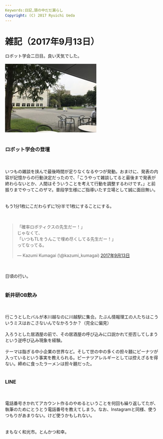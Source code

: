 ```yaml
---
Keywords:日記,頭の中だだ漏らし
Copyright: (C) 2017 Ryuichi Ueda
---
```


# 雑記（2017年9月13日）
ロボット学会二日目。良い天気でした。<br />
<br />
<a href="IMG_8728.jpg"><img src="IMG_8728-300x225.jpg" alt="" width="300" height="225" class="aligncenter size-medium wp-image-10412" /></a><br />
<br />
<h3>ロボット学会の登壇</h3><br />
<br />
いつもの雑談を挟んで最後時間が足りなくなるやつが発動。おまけに、発表の内容が記憶からの行動決定だったので、「こうやって雑談してると最後まで発表が終わらないとか、人間はそういうことを考えて行動を調整するわけです。」と前振りまでやってこのザマ。普段学生様にご指導いたす立場として誠に面目無い。<br />
<br />
<br />
もう1分1枚にこだわらずに1分半で1枚にすることにする。<br />
<br />
<br />
<blockquote class="twitter-tweet" data-lang="ja"><p lang="ja" dir="ltr">「確率ロボティクスの先生だー！」<br>じゃなくて、<br>「いつもTLをうんこで埋め尽くしてる先生だー！」<br>ってなってる。</p>&mdash; Kazumi Kumagai (\@kazumi_kumagai) <a href="https://twitter.com/kazumi_kumagai/status/907811415313997824">2017年9月13日</a></blockquote> <script async src="//platform.twitter.com/widgets.js" charset="utf-8"></script><br />
<br />
日頃の行い。<br />
<br />
<h3>新井研OB飲み</h3><br />
<br />
行こうとしたバルが本川越なのに川越駅に集合。たぶん情報理工の人たちはこういうミスはおこさないんでなかろうか？（完全に偏見）<br />
<br />
入ろうとした居酒屋の前で、その居酒屋の呼び込みに口説かれて拒否してしまうという逆呼び込み現象を経験。<br />
<br />
テーマは脂ぎる中小企業の世界など。そして世の中の多くの担々麺にピーナツが入っているという事実を教えられる。ピーナツアレルギーとしては控えざるを得ない。締めに食ったラーメンは担々麺だった。<br />
<br />
<h3>LINE</h3><br />
<br />
電話番号きかれてアカウント作るのやめるということを何回も繰り返してたが、執筆のためにとうとう電話番号を教えてしまう。なお、Instagramと同様、使うつもりがあまりない。けど使うかもしれない。<br />
<br />
<br />
まもなく和光市。とんかつ和幸。

